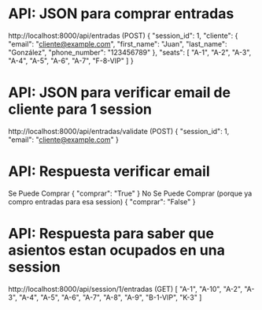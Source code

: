 # API: JSON para comprar entradas
http://localhost:8000/api/entradas (POST)
{
    "session_id": 1,
    "cliente": {
        "email": "cliente@example.com",
        "first_name": "Juan",
        "last_name": "González",
        "phone_number": "123456789"
    },
    "seats": [
        "A-1",
        "A-2",
        "A-3",
        "A-4",
        "A-5",
        "A-6",
        "A-7",
        "F-8-VIP"
    ]
}

# API: JSON para verificar email de cliente para 1 session
http://localhost:8000/api/entradas/validate (POST)
{
    "session_id": 1,
    "email": "cliente@example.com"
}

# API: Respuesta verificar email
Se Puede Comprar
{
  "comprar": "True"
}
No Se Puede Comprar (porque ya compro entradas para esa session)
{
  "comprar": "False"
}

# API: Respuesta para saber que asientos estan ocupados en una session 
http://localhost:8000/api/session/1/entradas (GET)
[
  "A-1",
  "A-10",
  "A-2",
  "A-3",
  "A-4",
  "A-5",
  "A-6",
  "A-7",
  "A-8",
  "A-9",
  "B-1-VIP",
  "K-3"
]